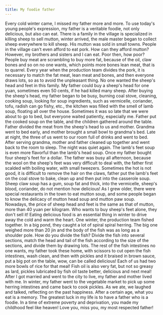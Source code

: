 ```yaml
---
title: My foodie father
---
```


Every cold winter came, I missed my father more and more. To use today's young people's expression, my father is a veritable foodie, not only delicious, but also can eat.
There is a family in the village is specialized in killing sheep to sell mutton, winter arrived, the male master began to collect sheep everywhere to kill sheep. His mutton was sold in small towns. People in the village can't even afford to eat pork. How can they afford mutton? However, my brothers and sisters and I can eat.
Poor then, how poor? People buy meat are scrambling to buy more fat, because of the oil, claw bones and so on no one wants, which points more bones lean meat, that is to quarrel. Every year when the production team divides the pork, it is necessary to match the fat meat, lean meat and bones, and then everyone draws lots, so as to avoid the unpleasant thing.
No one wanted the sheep's head and feet in this family. My father could buy a sheep's head for one yuan, sometimes even 50 cents, if he had killed many sheep.
After buying the sheep's head, my father began to be busy, burning coal stove, cleaning, cooking soup, looking for soup ingredients, such as vermicelle, coriander, tofu, radish can go fishy, etc., the kitchen was filled with the smell of lamb soup, floating all over the house.
Sometimes it was so late that we were about to go to bed, but everyone waited patiently, especially me. Father put the cooked soup on the table, and the children gathered around the table. Father divided the meat from the sheep's head to us and mother. Grandma went to bed early, and mother brought a small bowl to grandma's bed.
Late at night, the three of us went to our room full of drinks and went to bed. After serving grandma, mother and father cleaned up together and went back to the room to sleep. The night was quiet again.
The lamb's feet soup is even more flavorful than the lamb's head soup. Once my father bought four sheep's feet for a dollar. The father was busy all afternoon, because the wool on the sheep's feet was very difficult to deal with, the father first scalded with boiling water, with small tweezers. Sometimes the hot is not good, it is difficult to remove the hair on the claws, father put the lamb's feet on the coal stove to bake, clean up and then put into the casserole soup.
Sheep claw soup has a gum, soup fat and thick, into the vermicelle, sheep's blood, coriander, do not mention how delicious!
As I grew older, there were special restaurants in the town to eat mutton soup, and some people began to know the delicacy of mutton head soup and mutton paw soup.
Nowadays, the price of sheep head and feet is the same as that of mutton, more than 40 yuan per kilogram. Who wants to buy sheep's feet alone, they don't sell it!
Eating delicious food is an essential thing in winter to drive away the cold and warm the heart.
One winter, the production team fished together. In a big pond, they caught a lot of spiral spiral herring. The big one weighed more than 20 jin and the body of the fish was as long as a shoulder pole. How do you divide the fish? Divide the fish into several sections, match the head and tail of the fish according to the size of the sections, and divide them by drawing lots. The rest of the fish intestines no one wants, my father took these home, with scissors to cut open the fish intestines, wash clean, and then with pickles and it braised in brown sauce, put a big pot on the table, wow, can be called delicious! Each of us had two more bowls of rice for that meal! Fish oil is also very fat, but not so greasy as lard, pickles lubricated by fish oil taste better, delicious and next meal!
After I got married and went to the city to live, my father and mother lived with me. In winter, my father went to the vegetable market to pick up some herring intestines and came back to cook pickles. As we ate, we laughed and talked, reflecting on the past happiness.
After a certain age, what you eat is a memory.
The greatest luck in my life is to have a father who is a foodie. In a time of extreme poverty and deprivation, you made my childhood feel like heaven!
Love you, miss you, my most respected father!